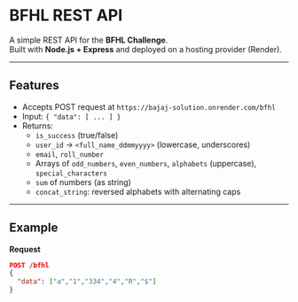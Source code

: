 # BFHL REST API

A simple REST API for the **BFHL Challenge**.  
Built with **Node.js + Express** and deployed on a hosting provider (Render).

---

## Features
- Accepts POST request at `https://bajaj-solution.onrender.com/bfhl`
- Input: `{ "data": [ ... ] }`
- Returns:
  - `is_success` (true/false)
  - `user_id` → `<full_name_ddmmyyyy>` (lowercase, underscores)
  - `email`, `roll_number`
  - Arrays of `odd_numbers`, `even_numbers`, `alphabets` (uppercase), `special_characters`
  - `sum` of numbers (as string)
  - `concat_string`: reversed alphabets with alternating caps

---

## Example

**Request**
```json
POST /bfhl
{
  "data": ["a","1","334","4","R","$"]
}
